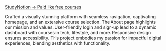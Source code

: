 [StudyNotion -> Paid like free courses](https://study-notion-sigma-five.vercel.app/)

Crafted a visually stunning platform with seamless navigation, captivating homepage, and an extensive course selection. The About page highlights our mission and values. User-friendly login and sign-up lead to a dynamic dashboard with courses in tech, lifestyle, and more. Responsive design ensures accessibility. This project embodies my passion for impactful digital experiences, blending aesthetics with functionality. 


